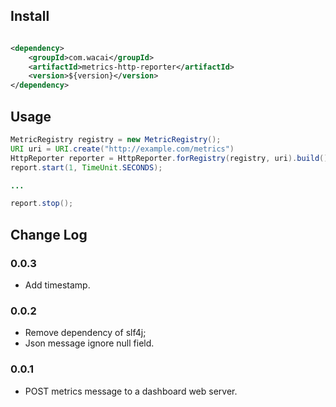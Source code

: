 ## Install

```xml

<dependency>
    <groupId>com.wacai</groupId>
    <artifactId>metrics-http-reporter</artifactId>
    <version>${version}</version>
</dependency>

```


## Usage

```java
MetricRegistry registry = new MetricRegistry(); 
URI uri = URI.create("http://example.com/metrics")
HttpReporter reporter = HttpReporter.forRegistry(registry, uri).build();
report.start(1, TimeUnit.SECONDS);

...

report.stop();
```

## Change Log

### 0.0.3

* Add timestamp.

### 0.0.2

* Remove dependency of slf4j;
* Json message ignore null field.

### 0.0.1

* POST metrics message to a dashboard web server.